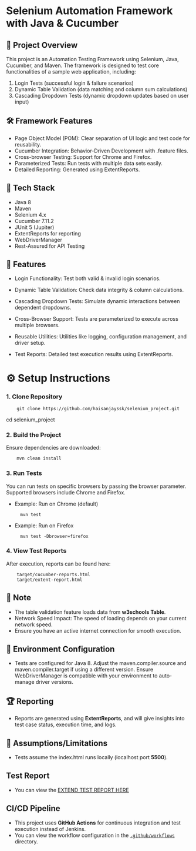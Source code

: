 # Selenium Automation Framework with Java & Cucumber

## 🚀 Project Overview


This project is an Automation Testing Framework using Selenium, Java, Cucumber, and Maven. The framework is designed to test core functionalities of a sample web application, including:
1. Login Tests (successful login & failure scenarios)
2. Dynamic Table Validation (data matching and column sum calculations)
3. Cascading Dropdown Tests (dynamic dropdown updates based on user input)

## **🛠️ Framework Features**

- Page Object Model (POM): Clear separation of UI logic and test code for reusability.
- Cucumber Integration: Behavior-Driven Development with .feature files.
- Cross-browser Testing: Support for Chrome and Firefox.
- Parameterized Tests: Run tests with multiple data sets easily.
- Detailed Reporting: Generated using ExtentReports.

## **🔧 Tech Stack**

- Java 8
- Maven
- Selenium 4.x
- Cucumber 7.11.2
- JUnit 5 (Jupiter)
- ExtentReports for reporting
- WebDriverManager
- Rest-Assured for API Testing

## 📂 Features

- Login Functionality:
Test both valid & invalid login scenarios.

- Dynamic Table Validation:
Check data integrity & column calculations.

- Cascading Dropdown Tests:
Simulate dynamic interactions between dependent dropdowns.

- Cross-Browser Support:
Tests are parameterized to execute across multiple browsers.

- Reusable Utilities:
Utilities like logging, configuration management, and driver setup.

- Test Reports:
Detailed test execution results using ExtentReports.

# ⚙️ Setup Instructions
### 1. Clone Repository
        git clone https://github.com/haisanjayssk/selenium_project.git
cd selenium_project

### 2. Build the Project
Ensure dependencies are downloaded:

        mvn clean install

### 3. Run Tests
You can run tests on specific browsers by passing the browser parameter. Supported browsers include Chrome and Firefox.

- Example: Run on Chrome (default)

        mvn test
  
- Example: Run on Firefox

        mvn test -Dbrowser=firefox
  

### 4. View Test Reports
After execution, reports can be found here:

        target/cucumber-reports.html
        target/extent-report.html
## 📌 Note
- The table validation feature loads data from **w3schools Table**.
- Network Speed Impact: The speed of loading depends on your current network speed.
- Ensure you have an active internet connection for smooth execution.

## 🤖 Environment Configuration

- Tests are configured for Java 8. Adjust the maven.compiler.source and maven.compiler.target if using a different version.
Ensure WebDriverManager is compatible with your environment to auto-manage driver versions.

## 🏆 Reporting
- Reports are generated using **ExtentReports**, and will give insights into test case status, execution time, and logs.

## 📜 Assumptions/Limitations
- Tests assume the index.html runs locally (localhost port **5500**).

## Test Report
- You can view the [EXTEND TEST REPORT HERE](https://haisanjayssk.github.io/selenium_project/extent-reports.html)

## CI/CD Pipeline

- This project uses **GitHub Actions** for continuous integration and test execution instead of Jenkins.
- You can view the workflow configuration in the [`.github/workflows`](https://github.com/haisanjayssk/selenium_project/tree/main/.github/workflows) directory.


